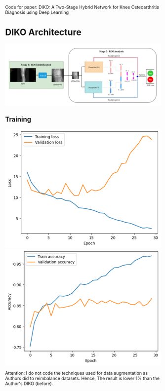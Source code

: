Code for paper: DIKO: A Two-Stage Hybrid Network for Knee Osteoarthritis Diagnosis using Deep Learning
# DIKO Architecture
![DIKO Architecture](https://github.com/HungPham2002/DIKO/blob/main/pics/architecture.jpg)

## Training 
![Loss](https://github.com/HungPham2002/DIKO/blob/main/pics/loss.png)
![Accuracy](https://github.com/HungPham2002/DIKO/blob/main/pics/accuracy.png)

Attention: I do not code the techniques used for data augmentation as Authors did to reimbalance datasets. Hence, The result is lower 1% than the Author's DIKO (before).
